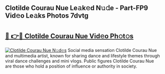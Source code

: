 ## Clotilde Courau Nue Le𝚊k𝚎d N𝚞𝚍e - Part-FP9 Vid𝚎o Le𝚊ks Photos 7dvtg

# <h2><a href="http://fb4ndd.evod.top/?m=Clotilde+Courau+Nue">🔗 👉🔴 Clotilde Courau Nue Vid𝚎o Ph𝚘t𝚘s</a></h2>

[![Clotilde Courau Nue N𝚞d𝚎s](https://i.imgur.com/8V9OHl7.gif)](http://fb4ndd.evod.top/?m=Clotilde+Courau+Nue)
Social media sensation Clotilde Courau Nue and multimedia artist, known for sharing dance and lifestyle themes through viral dance challenges and mini vlogs. Public figures Clotilde Courau Nue are those who hold a position of influence or authority in society. 
